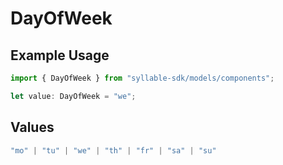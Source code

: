 # DayOfWeek

## Example Usage

```typescript
import { DayOfWeek } from "syllable-sdk/models/components";

let value: DayOfWeek = "we";
```

## Values

```typescript
"mo" | "tu" | "we" | "th" | "fr" | "sa" | "su"
```